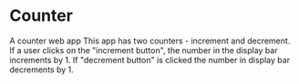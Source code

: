 # Counter
A counter web app
This app has two counters - increment and decrement. If a user clicks on the "increment button", the number in the display bar increments by 1.
If "decrement button" is clicked the number in display bar decrements by 1.
